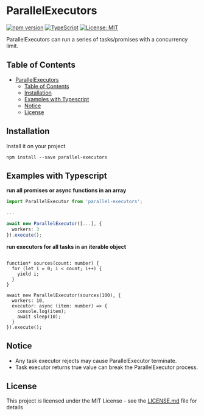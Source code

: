 # ParallelExecutors

[![npm version](https://badge.fury.io/js/parallel-executors.svg)](https://badge.fury.io/js/parallel-executors)
[![TypeScript](https://badgen.net/badge/icon/TypeScript?icon=typescript&label)]()
[![License: MIT](https://img.shields.io/badge/License-MIT-yellow.svg)](https://opensource.org/licenses/MIT)

ParallelExecutors can run a series of tasks/promises with a concurrency limit.

## Table of Contents
- [ParallelExecutors](#parallelexecutors)
  - [Table of Contents](#table-of-contents)
  - [Installation](#installation)
  - [Examples with Typescript](#examples-with-typescript)
  - [Notice](#notice)
  - [License](#license)

## Installation

Install it on your project
```Shell
npm install --save parallel-executors
```

## Examples with Typescript
**run all promises or async functions in an array**

```typescript
import ParallelExecutor from 'parallel-executors';

...

await new ParallelExecutor([...], {
  workers: 3
}).execute();

```

**run executors for all tasks in an iterable object**
```

function* sources(count: number) {
  for (let i = 0; i < count; i++) {
    yield i;
  }
}

await new ParallelExecutor(sources(100), {
  workers: 10,
  executor: async (item: number) => {
    console.log(item);
    await sleep(10);
  }
}).execute();

```

## Notice

* Any task executor rejects may cause ParallelExecutor terminate.
* Task executor returns true value can break the ParallelExecutor process.

## License
This project is licensed under the MIT License - see the [LICENSE.md](LICENSE.md) file for details